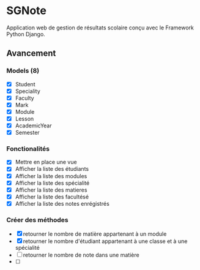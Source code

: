 # SGNote
Application web de gestion de résultats scolaire conçu avec le Framework Python Django.

## Avancement

### Models (8)
- [x] Student  
- [x] Speciality  
- [x] Faculty  
- [x] Mark  
- [x] Module  
- [x] Lesson  
- [x] AcademicYear  
- [x] Semester  

### Fonctionalités
- [x] Mettre en place une vue  
- [x] Afficher la liste des étudiants   
- [x] Afficher la liste des modules   
- [x] Afficher la liste des spécialité   
- [x] Afficher la liste des matieres   
- [x] Afficher la liste des facultésé   
- [x] Afficher la liste des notes enrégistrés   

### Créer des méthodes
- [x] retourner le nombre de matière appartenant à un module  
- [x] retourner le nombre d'étudiant appartenant à une classe et à une spécialité  
- [ ] retourner le nombre de note dans une matière  
- [ ]   